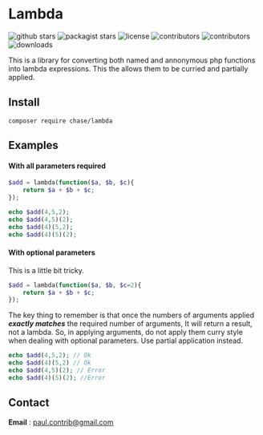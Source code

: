 # Lambda
![github stars](https://img.shields.io/github/stars/phrenotype/lambda?style=social)
![packagist stars](https://img.shields.io/packagist/stars/chase/lambda)
![license](https://img.shields.io/github/license/phrenotype/lambda)
![contributors](https://img.shields.io/github/contributors/phrenotype/lambda)
![contributors](https://img.shields.io/github/languages/code-size/phrenotype/lambda)
![downloads](https://img.shields.io/packagist/dm/chase/lambda)  

This is a library for converting both named and annonymous php functions into lambda expressions.  This the allows them to be curried and partially applied.

## Install  
`composer require chase/lambda`  

## Examples

#### With all parameters required  

```php
$add = lambda(function($a, $b, $c){
	return $a + $b + $c;
});

echo $add(4,5,2);
echo $add(4,5)(2);
echo $add(4)(5,2);
echo $add(4)(5)(2);
```

#### With optional parameters  
This is a little bit tricky.  

```php
$add = lambda(function($a, $b, $c=2){
	return $a + $b + $c;
});
```

The key thing to remember is that once the numbers of arguments applied ***exactly matches*** the required number of arguments, It will return a result, not a lambda. So, in applying arguments, do not apply them curry style when dealing with optional parameters. Use partial application instead.

```php
echo $add(4,5,2); // Ok
echo $add(4)(5,2) // Ok
echo $add(4,5)(2); // Error
echo $add(4)(5)(2); //Error
```

## Contact  
**Email** : paul.contrib@gmail.com